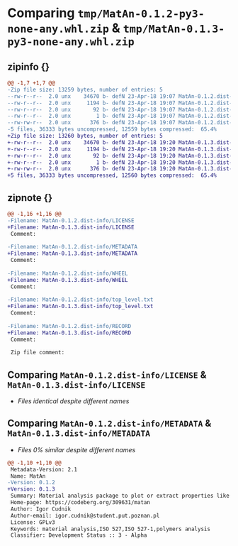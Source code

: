 # Comparing `tmp/MatAn-0.1.2-py3-none-any.whl.zip` & `tmp/MatAn-0.1.3-py3-none-any.whl.zip`

## zipinfo {}

```diff
@@ -1,7 +1,7 @@
-Zip file size: 13259 bytes, number of entries: 5
--rw-r--r--  2.0 unx    34670 b- defN 23-Apr-18 19:07 MatAn-0.1.2.dist-info/LICENSE
--rw-r--r--  2.0 unx     1194 b- defN 23-Apr-18 19:07 MatAn-0.1.2.dist-info/METADATA
--rw-r--r--  2.0 unx       92 b- defN 23-Apr-18 19:07 MatAn-0.1.2.dist-info/WHEEL
--rw-r--r--  2.0 unx        1 b- defN 23-Apr-18 19:07 MatAn-0.1.2.dist-info/top_level.txt
--rw-rw-r--  2.0 unx      376 b- defN 23-Apr-18 19:07 MatAn-0.1.2.dist-info/RECORD
-5 files, 36333 bytes uncompressed, 12559 bytes compressed:  65.4%
+Zip file size: 13260 bytes, number of entries: 5
+-rw-r--r--  2.0 unx    34670 b- defN 23-Apr-18 19:20 MatAn-0.1.3.dist-info/LICENSE
+-rw-r--r--  2.0 unx     1194 b- defN 23-Apr-18 19:20 MatAn-0.1.3.dist-info/METADATA
+-rw-r--r--  2.0 unx       92 b- defN 23-Apr-18 19:20 MatAn-0.1.3.dist-info/WHEEL
+-rw-r--r--  2.0 unx        1 b- defN 23-Apr-18 19:20 MatAn-0.1.3.dist-info/top_level.txt
+-rw-rw-r--  2.0 unx      376 b- defN 23-Apr-18 19:20 MatAn-0.1.3.dist-info/RECORD
+5 files, 36333 bytes uncompressed, 12560 bytes compressed:  65.4%
```

## zipnote {}

```diff
@@ -1,16 +1,16 @@
-Filename: MatAn-0.1.2.dist-info/LICENSE
+Filename: MatAn-0.1.3.dist-info/LICENSE
 Comment: 
 
-Filename: MatAn-0.1.2.dist-info/METADATA
+Filename: MatAn-0.1.3.dist-info/METADATA
 Comment: 
 
-Filename: MatAn-0.1.2.dist-info/WHEEL
+Filename: MatAn-0.1.3.dist-info/WHEEL
 Comment: 
 
-Filename: MatAn-0.1.2.dist-info/top_level.txt
+Filename: MatAn-0.1.3.dist-info/top_level.txt
 Comment: 
 
-Filename: MatAn-0.1.2.dist-info/RECORD
+Filename: MatAn-0.1.3.dist-info/RECORD
 Comment: 
 
 Zip file comment:
```

## Comparing `MatAn-0.1.2.dist-info/LICENSE` & `MatAn-0.1.3.dist-info/LICENSE`

 * *Files identical despite different names*

## Comparing `MatAn-0.1.2.dist-info/METADATA` & `MatAn-0.1.3.dist-info/METADATA`

 * *Files 0% similar despite different names*

```diff
@@ -1,10 +1,10 @@
 Metadata-Version: 2.1
 Name: MatAn
-Version: 0.1.2
+Version: 0.1.3
 Summary: Material analysis package to plot or extract properties like tensile modulus etc. 
 Home-page: https://codeberg.org/309631/matan
 Author: Igor Cudnik
 Author-email: igor.cudnik@student.put.poznan.pl
 License: GPLv3
 Keywords: material analysis,ISO 527,ISO 527-1,polymers analysis
 Classifier: Development Status :: 3 - Alpha
```

